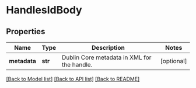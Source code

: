 # HandlesIdBody

## Properties
Name | Type | Description | Notes
------------ | ------------- | ------------- | -------------
**metadata** | **str** | Dublin Core metadata in XML for the handle. | [optional] 

[[Back to Model list]](../README.md#documentation-for-models) [[Back to API list]](../README.md#documentation-for-api-endpoints) [[Back to README]](../README.md)

